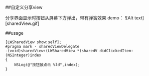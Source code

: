 ##自定义分享view

分享界面显示时按钮从屏幕下方弹出，带有弹簧效果
demo：
![Alt text][sharedView.gif]

##usage
```
[LWSharedView show:self];
#pragma mark - sharedViewDelegate
-(void)sharedView:(LWSharedView *)sharedV didClickedItem:(NSInteger)index
{
    NSLog(@"按钮被点击 %ld",index);
}   
```
